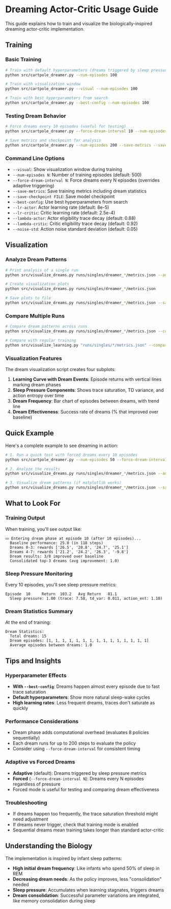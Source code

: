 # Dreaming Actor-Critic Usage Guide

This guide explains how to train and visualize the biologically-inspired dreaming actor-critic implementation.

## Training

### Basic Training
```bash
# Train with default hyperparameters (dreams triggered by sleep pressure)
python src/cartpole_dreamer.py --num-episodes 100

# Train with visualization window
python src/cartpole_dreamer.py --visual --num-episodes 100

# Train with best hyperparameters from search
python src/cartpole_dreamer.py --best-config --num-episodes 100
```

### Testing Dream Behavior
```bash
# Force dreams every 10 episodes (useful for testing)
python src/cartpole_dreamer.py --force-dream-interval 10 --num-episodes 50 --save-metrics

# Save metrics and checkpoint for analysis
python src/cartpole_dreamer.py --num-episodes 200 --save-metrics --save-checkpoint dreamer.pt
```

### Command Line Options
- `--visual`: Show visualization window during training
- `--num-episodes N`: Number of training episodes (default: 500)
- `--force-dream-interval N`: Force dreams every N episodes (overrides adaptive triggering)
- `--save-metrics`: Save training metrics including dream statistics
- `--save-checkpoint FILE`: Save model checkpoint
- `--best-config`: Use best hyperparameters from search
- `--lr-actor`: Actor learning rate (default: 8e-5)
- `--lr-critic`: Critic learning rate (default: 2.5e-4)
- `--lambda-actor`: Actor eligibility trace decay (default: 0.88)
- `--lambda-critic`: Critic eligibility trace decay (default: 0.92)
- `--noise-std`: Action noise standard deviation (default: 0.05)

## Visualization

### Analyze Dream Patterns
```bash
# Print analysis of a single run
python src/visualize_dreams.py runs/singles/dreamer_*/metrics.json --analyze

# Create visualization plots
python src/visualize_dreams.py runs/singles/dreamer_*/metrics.json

# Save plots to file
python src/visualize_dreams.py runs/singles/dreamer_*/metrics.json --save dream_analysis.png
```

### Compare Multiple Runs
```bash
# Compare dream patterns across runs
python src/visualize_dreams.py runs/singles/dreamer_*/metrics.json --compare

# Compare with regular training
python src/visualize_learning.py "runs/singles/*/metrics.json" --compare
```

### Visualization Features
The dream visualization script creates four subplots:
1. **Learning Curve with Dream Events**: Episode returns with vertical lines marking dream phases
2. **Sleep Pressure Components**: Shows trace saturation, TD variance, and action entropy over time
3. **Dream Frequency**: Bar chart of episodes between dreams, with trend line
4. **Dream Effectiveness**: Success rate of dreams (% that improved over baseline)

## Quick Example

Here's a complete example to see dreaming in action:

```bash
# 1. Run a quick test with forced dreams every 10 episodes
python src/cartpole_dreamer.py --num-episodes 50 --force-dream-interval 10 --save-metrics --save-checkpoint test_dreamer.pt

# 2. Analyze the results
python src/visualize_dreams.py runs/singles/dreamer_*/metrics.json --analyze

# 3. Visualize dream patterns (if matplotlib works)
python src/visualize_dreams.py runs/singles/dreamer_*/metrics.json --save dream_patterns.png
```

## What to Look For

### Training Output
When training, you'll see output like:
```
💤 Entering dream phase at episode 10 (after 10 episodes)...
  Baseline performance: 25.0 (in 118 steps)
  Dreams 0-3: rewards ['26.5', '20.8', '24.7', '25.1']
  Dreams 4-7: rewards ['21.2', '24.2', '26.3', '-9.8']
  Dream results: 3/8 improved over baseline
  Consolidated top-3 dreams (avg improvement: 1.0)
```

### Sleep Pressure Monitoring
Every 10 episodes, you'll see sleep pressure metrics:
```
Episode  10     Return  103.2   Avg Return   81.1
  Sleep pressure: 1.00 (trace: 7.58, td_var: 0.011, action_ent: 1.10)
```

### Dream Statistics Summary
At the end of training:
```
Dream Statistics:
  Total dreams: 15
  Dream episodes: [1, 1, 1, 1, 1, 1, 1, 1, 1, 1, 1, 1, 1, 1, 1]
  Average episodes between dreams: 1.0
```

## Tips and Insights

### Hyperparameter Effects
- **With `--best-config`**: Dreams happen almost every episode due to fast trace saturation
- **Default hyperparameters**: Show more natural sleep-wake cycles
- **High learning rates**: Less frequent dreams, traces don't saturate as quickly

### Performance Considerations
- Dream phase adds computational overhead (evaluates 8 policies sequentially)
- Each dream runs for up to 200 steps to evaluate the policy
- Consider using `--force-dream-interval` for consistent timing

### Adaptive vs Forced Dreams
- **Adaptive** (default): Dreams triggered by sleep pressure metrics
- **Forced** (`--force-dream-interval N`): Dreams every N episodes regardless of pressure
- Forced mode is useful for testing and comparing dream effectiveness

### Troubleshooting
- If dreams happen too frequently, the trace saturation threshold might need adjustment
- If dreams never trigger, check that training mode is enabled
- Sequential dreams mean training takes longer than standard actor-critic

## Understanding the Biology

The implementation is inspired by infant sleep patterns:
- **High initial dream frequency**: Like infants who spend 50% of sleep in REM
- **Decreasing dream needs**: As the policy improves, less "consolidation" needed
- **Sleep pressure**: Accumulates when learning stagnates, triggers dreams
- **Dream consolidation**: Successful parameter variations are integrated, like memory consolidation during sleep